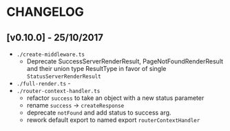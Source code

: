 # CHANGELOG

## [v0.10.0] - 25/10/2017
- `./create-middleware.ts`
  - Deprecate SuccessServerRenderResult, PageNotFoundRenderResult and their union type ResultType in favor of single `StatusServerRenderResult`
- `./full-render.ts`
      - 
- `./router-context-handler.ts`
  - refactor `success` to take an object with a new status parameter
  - rename `success` -> `createResponse`
  - deprecate `notFound` and add status to success arg.
  - rework default export to named export `routerContextHandler`